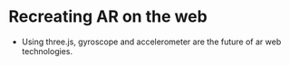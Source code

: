 # Recreating AR on the web

* Using three.js, gyroscope and accelerometer are the future of ar web technologies.
